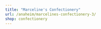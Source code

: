 ```yaml
---
title: "Marceline's Confectionery"
url: /anaheim/marcelines-confectionery-3/
shop: confectionery
---
```

